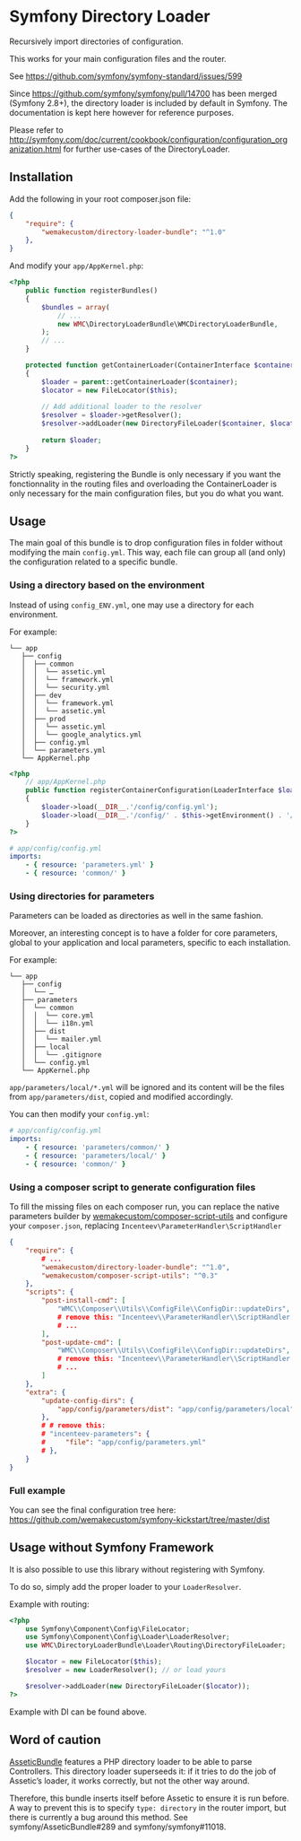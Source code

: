 # Symfony Directory Loader

Recursively import directories of configuration.

This works for your main configuration files and the router.

See https://github.com/symfony/symfony-standard/issues/599

Since https://github.com/symfony/symfony/pull/14700 has been merged (Symfony 2.8+), the directory loader is included by default in Symfony. The documentation is kept here however for reference purposes.

Please refer to http://symfony.com/doc/current/cookbook/configuration/configuration_organization.html for further use-cases of the DirectoryLoader.

## Installation

Add the following in your root composer.json file:

```json
{
    "require": {
        "wemakecustom/directory-loader-bundle": "^1.0"
    },
}
```

And modify your `app/AppKernel.php`:
```php
<?php
    public function registerBundles()
    {
        $bundles = array(
            // ...
            new WMC\DirectoryLoaderBundle\WMCDirectoryLoaderBundle,
        );
        // ...
    }

    protected function getContainerLoader(ContainerInterface $container)
    {
        $loader = parent::getContainerLoader($container);
        $locator = new FileLocator($this);
     
        // Add additional loader to the resolver
        $resolver = $loader->getResolver();
        $resolver->addLoader(new DirectoryFileLoader($container, $locator));
     
        return $loader;
    }
?>
```

Strictly speaking, registering the Bundle is only necessary if you want the fonctionnality
in the routing files and overloading the ContainerLoader is only necessary for the main
configuration files, but you do what you want.

## Usage

The main goal of this bundle is to drop configuration files in folder without modifying
the main `config.yml`. This way, each file can group all (and only) the configuration
related to a specific bundle.

### Using a directory based on the environment

Instead of using `config_ENV.yml`, one may use a directory for each environment.

For example:

```
└── app
   ├── config
   │  ├── common
   │  │  └── assetic.yml
   │  │  └── framework.yml
   │  │  └── security.yml
   │  ├── dev
   │  │  └── framework.yml
   │  │  └── assetic.yml
   │  ├── prod
   │  │  └── assetic.yml
   │  │  └── google_analytics.yml
   │  ├── config.yml
   │  └── parameters.yml
   └── AppKernel.php
```

```php
<?php
    // app/AppKernel.php
    public function registerContainerConfiguration(LoaderInterface $loader)
    {
        $loader->load(__DIR__.'/config/config.yml');
        $loader->load(__DIR__.'/config/' . $this->getEnvironment() . '/');
    }
?>
```

```yaml
# app/config/config.yml
imports:
    - { resource: 'parameters.yml' }
    - { resource: 'common/' }
```

### Using directories for parameters

Parameters can be loaded as directories as well in the same fashion.

Moreover, an interesting concept is to have a folder for core parameters,
global to your application and local parameters, specific to each installation.

For example:

```
└── app
   ├── config
   │  └── …
   ├── parameters
   │  └── common
   │  │  └── core.yml
   │  │  └── i18n.yml
   │  ├── dist
   │  │  └── mailer.yml
   │  ├── local
   │  │  └── .gitignore
   │  └── config.yml
   └── AppKernel.php
```

`app/parameters/local/*.yml` will be ignored and its content will be the files from
`app/parameters/dist`, copied and modified accordingly.

You can then modify your `config.yml`: 
```yaml
# app/config/config.yml
imports:
    - { resource: 'parameters/common/' }
    - { resource: 'parameters/local/' }
    - { resource: 'common/' }
```

### Using a composer script to generate configuration files

To fill the missing files on each composer run, you can replace the native parameters
builder by [wemakecustom/composer-script-utils](https://github.com/wemakecustom/composer-script-utils)
and configure your `composer.json`, replacing `Incenteev\ParameterHandler\ScriptHandler`

```json
{
    "require": {
        # ...
        "wemakecustom/directory-loader-bundle": "^1.0",
        "wemakecustom/composer-script-utils": "^0.3"
    },
    "scripts": {
        "post-install-cmd": [
            "WMC\\Composer\\Utils\\ConfigFile\\ConfigDir::updateDirs",
            # remove this: "Incenteev\\ParameterHandler\\ScriptHandler::buildParameters"
            # ...
        ],
        "post-update-cmd": [
            "WMC\\Composer\\Utils\\ConfigFile\\ConfigDir::updateDirs",
            # remove this: "Incenteev\\ParameterHandler\\ScriptHandler::buildParameters"
            # ...
        ]
    },
    "extra": {
        "update-config-dirs": {
            "app/config/parameters/dist": "app/config/parameters/local"
        },
        # # remove this: 
        # "incenteev-parameters": {
        #     "file": "app/config/parameters.yml"
        # },
    }
}
```

### Full example

You can see the final configuration tree here:
https://github.com/wemakecustom/symfony-kickstart/tree/master/dist

## Usage without Symfony Framework

It is also possible to use this library without registering with Symfony.

To do so, simply add the proper loader to your `LoaderResolver`.

Example with routing:

```php
<?php
    use Symfony\Component\Config\FileLocator;
    use Symfony\Component\Config\Loader\LoaderResolver;
    use WMC\DirectoryLoaderBundle\Loader\Routing\DirectoryFileLoader;

    $locator = new FileLocator($this);
    $resolver = new LoaderResolver(); // or load yours

    $resolver->addLoader(new DirectoryFileLoader($locator));
?>
```

Example with DI can be found above.

## Word of caution

[AsseticBundle](https://github.com/symfony/AsseticBundle) features a PHP directory loader
to be able to parse Controllers. This directory loader superseeds it: if it tries to do the
job of Assetic’s loader, it works correctly, but not the other way around. 

Therefore, this bundle inserts itself before Assetic to ensure it is run before.
A way to prevent this is to specify `type: directory` in the router import, but there is
currently a bug around this method. See symfony/AsseticBundle#289 and symfony/symfony#11018.

